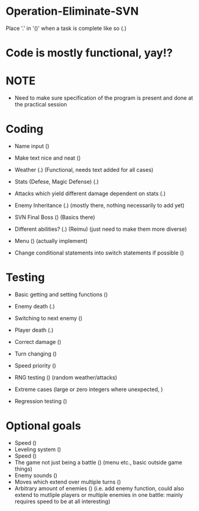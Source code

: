 # Operation-Eliminate-SVN

Place '.' in '()' when a task is complete like so (.)

# Code is mostly functional, yay!?

# NOTE

- Need to make sure specification of the program is present and done at the practical session

# Coding

- Name input ()
- Make text nice and neat ()
- Weather (.) (Functional, needs text added for all cases)
- Stats (Defese, Magic Defense) (.)
- Attacks which yield different damage dependent on stats (.)
- Enemy Inheritance (.) (mostly there, nothing necessarily to add yet)
- SVN Final Boss () (Basics there)
- Different abilities? (.) (Reimu) (just need to make them more diverse)
- Menu () (actually implement)

- Change conditional statements into switch statements if possible ()

# Testing

- Basic getting and setting functions ()
- Enemy death (.)
- Switching to next enemy ()
- Player death (.)
- Correct damage ()
- Turn changing ()
- Speed priority ()
- RNG testing () (random weather/attacks)
- Extreme cases (large or zero integers where unexpected, )

- Regression testing ()

# Optional goals

- Speed () 
- Leveling system ()
- Speed ()
- The game not just being a battle () (menu etc., basic outside game things)
- Enemy sounds ()
- Moves which extend over multiple turns ()
- Arbitrary amount of enemies () (i.e. add enemy function, could also extend to mutliple players or multiple enemies in one battle: mainly requires speed to be at all interesting)

